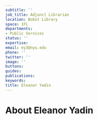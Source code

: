 ```yaml
---
subtitle: ''
job_title: Adjunct Librarian
location: Bobst Library
space: 1FL
departments:
- Public Services
status: ''
expertise: 
email: ey3@nyu.edu
phone: ''
twitter: ''
image: ''
buttons: 
guides: 
publications: 
keywords: 
title: Eleanor Yadin
---
```


# About Eleanor Yadin